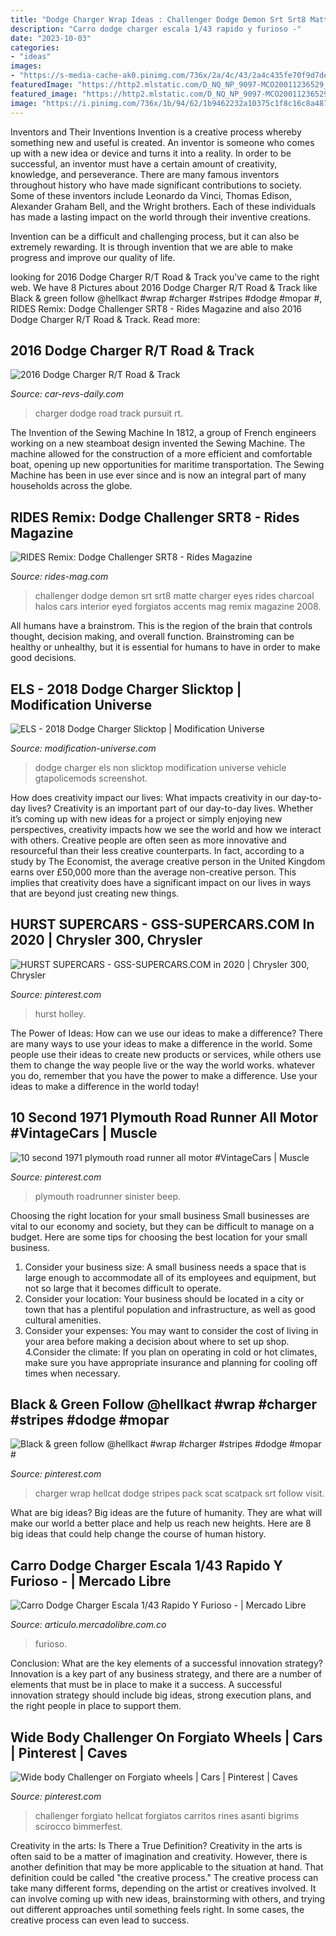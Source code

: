 ```yaml
---
title: "Dodge Charger Wrap Ideas : Challenger Dodge Demon Srt Srt8 Matte Charger Eyes Rides Charcoal Halos Cars Interior Eyed Forgiatos Accents Mag Remix Magazine 2008"
description: "Carro dodge charger escala 1/43 rapido y furioso -"
date: "2023-10-03"
categories:
- "ideas"
images:
- "https://s-media-cache-ak0.pinimg.com/736x/2a/4c/43/2a4c435fe70f9d7deb07c3f15a10d8b5.jpg"
featuredImage: "https://http2.mlstatic.com/D_NQ_NP_9097-MCO20011236529_112013-F.jpg"
featured_image: "https://http2.mlstatic.com/D_NQ_NP_9097-MCO20011236529_112013-F.jpg"
image: "https://i.pinimg.com/736x/1b/94/62/1b9462232a10375c1f8c16c8a487a916.jpg"
---
```



Inventors and Their Inventions
Invention is a creative process whereby something new and useful is created. An inventor is someone who comes up with a new idea or device and turns it into a reality. In order to be successful, an inventor must have a certain amount of creativity, knowledge, and perseverance.
There are many famous inventors throughout history who have made significant contributions to society. Some of these inventors include Leonardo da Vinci, Thomas Edison, Alexander Graham Bell, and the Wright brothers. Each of these individuals has made a lasting impact on the world through their inventive creations.

Invention can be a difficult and challenging process, but it can also be extremely rewarding. It is through invention that we are able to make progress and improve our quality of life.

	

		
looking for 2016 Dodge Charger R/T Road &amp; Track you've came to the right web. We have 8 Pictures about 2016 Dodge Charger R/T Road &amp; Track like Black &amp; green follow @hellkact #wrap #charger #stripes #dodge #mopar #, RIDES Remix: Dodge Challenger SRT8 - Rides Magazine and also 2016 Dodge Charger R/T Road &amp; Track. Read more:
		
    
## 2016 Dodge Charger R/T Road &amp; Track

<img loading=lazy src="https://www.car-revs-daily.com/wp-content/uploads/2015/09/2016-Dodge-Charger-2.jpg" onerror="this.onerror=null;this.src='https://tse4.mm.bing.net/th?id=OIP.O85QcZTjGUuKuLpyMlllvgHaEH&amp;pid=15.1';" alt="2016 Dodge Charger R/T Road &amp; Track">

_Source: car-revs-daily.com_

>charger dodge road track pursuit rt. 

	

The Invention of the Sewing Machine
In 1812, a group of French engineers working on a new steamboat design invented the Sewing Machine. The machine allowed for the construction of a more efficient and comfortable boat, opening up new opportunities for maritime transportation. The Sewing Machine has been in use ever since and is now an integral part of many households across the globe.

    
## RIDES Remix: Dodge Challenger SRT8 - Rides Magazine

<img loading=lazy src="https://cdn.athlonoutdoors.com/wp-content/uploads/sites/7/2014/07/IMG_0712-as-Smart-Object-1-1024x682.jpg" onerror="this.onerror=null;this.src='https://tse3.mm.bing.net/th?id=OIP.IVUGXT8cAx8uZNNODEjqIQHaE7&amp;pid=15.1';" alt="RIDES Remix: Dodge Challenger SRT8 - Rides Magazine">

_Source: rides-mag.com_

>challenger dodge demon srt srt8 matte charger eyes rides charcoal halos cars interior eyed forgiatos accents mag remix magazine 2008. 

	

All humans have a brainstrom. This is the region of the brain that controls thought, decision making, and overall function. Brainstroming can be healthy or unhealthy, but it is essential for humans to have in order to make good decisions.

    
## ELS - 2018 Dodge Charger Slicktop | Modification Universe

<img loading=lazy src="https://modification-universe.com/forums/attachments/screenshot_282-png.3981/" onerror="this.onerror=null;this.src='https://tse4.mm.bing.net/th?id=OIP.k608iWsMK8pPLbz1008GqQHaEs&amp;pid=15.1';" alt="ELS - 2018 Dodge Charger Slicktop | Modification Universe">

_Source: modification-universe.com_

>dodge charger els non slicktop modification universe vehicle gtapolicemods screenshot. 

	

How does creativity impact our lives: What impacts creativity in our day-to-day lives?
Creativity is an important part of our day-to-day lives. Whether it’s coming up with new ideas for a project or simply enjoying new perspectives, creativity impacts how we see the world and how we interact with others. Creative people are often seen as more innovative and resourceful than their less creative counterparts. In fact, according to a study by The Economist, the average creative person in the United Kingdom earns over £50,000 more than the average non-creative person. This implies that creativity does have a significant impact on our lives in ways that are beyond just creating new things.

    
## HURST SUPERCARS - GSS-SUPERCARS.COM In 2020 | Chrysler 300, Chrysler

<img loading=lazy src="https://i.pinimg.com/736x/a3/89/dd/a389dd29e7621ef5d0cfd2a87fed3da9.jpg" onerror="this.onerror=null;this.src='https://tse1.mm.bing.net/th?id=OIP.eYira04rZcU2sLV8QAAYOQHaE7&amp;pid=15.1';" alt="HURST SUPERCARS - GSS-SUPERCARS.COM in 2020 | Chrysler 300, Chrysler">

_Source: pinterest.com_

>hurst holley. 

	

The Power of Ideas: How can we use our ideas to make a difference?
There are many ways to use your ideas to make a difference in the world. Some people use their ideas to create new products or services, while others use them to change the way people live or the way the world works. whatever you do, remember that you have the power to make a difference. Use your ideas to make a difference in the world today!

    
## 10 Second 1971 Plymouth Road Runner All Motor #VintageCars | Muscle

<img loading=lazy src="https://i.pinimg.com/736x/c1/bc/54/c1bc54006874deb2016cde3cf3b7ae7e.jpg" onerror="this.onerror=null;this.src='https://tse3.mm.bing.net/th?id=OIP.4hGPDOd49tnj50BW-OQatgHaEC&amp;pid=15.1';" alt="10 second 1971 plymouth road runner all motor #VintageCars | Muscle">

_Source: pinterest.com_

>plymouth roadrunner sinister beep. 

	

Choosing the right location for your small business
Small businesses are vital to our economy and society, but they can be difficult to manage on a budget. Here are some tips for choosing the best location for your small business. 
1. Consider your business size: A small business needs a space that is large enough to accommodate all of its employees and equipment, but not so large that it becomes difficult to operate. 
2. Consider your location: Your business should be located in a city or town that has a plentiful population and infrastructure, as well as good cultural amenities. 
3. Consider your expenses: You may want to consider the cost of living in your area before making a decision about where to set up shop. 
4.Consider the climate: If you plan on operating in cold or hot climates, make sure you have appropriate insurance and planning for cooling off times when necessary.

    
## Black &amp; Green Follow @hellkact #wrap #charger #stripes #dodge #mopar #

<img loading=lazy src="https://i.pinimg.com/736x/1b/94/62/1b9462232a10375c1f8c16c8a487a916.jpg" onerror="this.onerror=null;this.src='https://tse4.mm.bing.net/th?id=OIP.6stVD540c8t7LnRDGDCjNgHaHa&amp;pid=15.1';" alt="Black &amp; green follow @hellkact #wrap #charger #stripes #dodge #mopar #">

_Source: pinterest.com_

>charger wrap hellcat dodge stripes pack scat scatpack srt follow visit. 

	

What are big ideas?
Big ideas are the future of humanity. They are what will make our world a better place and help us reach new heights. Here are 8 big ideas that could help change the course of human history.

    
## Carro Dodge Charger Escala 1/43 Rapido Y Furioso - | Mercado Libre

<img loading=lazy src="https://http2.mlstatic.com/D_NQ_NP_9097-MCO20011236529_112013-F.jpg" onerror="this.onerror=null;this.src='https://tse4.mm.bing.net/th?id=OIP.LRdXBPEONdsRvjOD8JkzKwHaEM&amp;pid=15.1';" alt="Carro Dodge Charger Escala 1/43 Rapido Y Furioso - | Mercado Libre">

_Source: articulo.mercadolibre.com.co_

>furioso. 

	

Conclusion: What are the key elements of a successful innovation strategy?
Innovation is a key part of any business strategy, and there are a number of elements that must be in place to make it a success. A successful innovation strategy should include big ideas, strong execution plans, and the right people in place to support them.

    
## Wide Body Challenger On Forgiato Wheels | Cars | Pinterest | Caves

<img loading=lazy src="https://s-media-cache-ak0.pinimg.com/736x/2a/4c/43/2a4c435fe70f9d7deb07c3f15a10d8b5.jpg" onerror="this.onerror=null;this.src='https://tse2.mm.bing.net/th?id=OIP.xn7k6sgrIUzRc87_F6VRbQHaE6&amp;pid=15.1';" alt="Wide body Challenger on Forgiato wheels | Cars | Pinterest | Caves">

_Source: pinterest.com_

>challenger forgiato hellcat forgiatos carritos rines asanti bigrims scirocco bimmerfest. 

	

Creativity in the arts: Is There a True Definition?
Creativity in the arts is often said to be a matter of imagination and creativity. However, there is another definition that may be more applicable to the situation at hand. That definition could be called "the creative process." The creative process can take many different forms, depending on the artist or creatives involved. It can involve coming up with new ideas, brainstorming with others, and trying out different approaches until something feels right. In some cases, the creative process can even lead to success.

